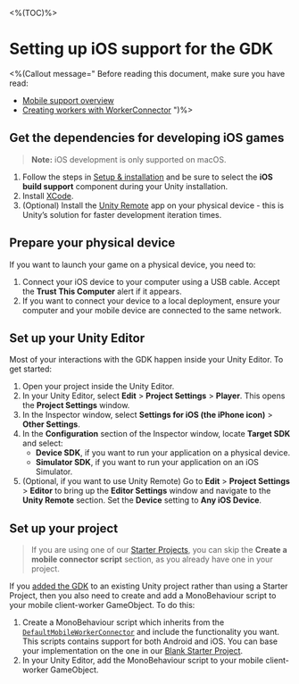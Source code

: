 <%(TOC)%>

# Setting up iOS support for the GDK

<%(Callout message="
Before reading this document, make sure you have read:

  * [Mobile support overview]({{urlRoot}}/modules/mobile/overview)
  * [Creating workers with WorkerConnector](https://docs.improbable.io/unity/alpha/reference/workflows/monobehaviour/creating-workers)
")%>

## Get the dependencies for developing iOS games

> **Note:** iOS development is only supported on macOS.

1. Follow the steps in [Setup & installation]({{urlRoot}}/machine-setup) and be sure to select the **iOS build support** component during your Unity installation.
1. Install [XCode](https://developer.apple.com/xcode/).
1. (Optional) Install the [Unity Remote](https://itunes.apple.com/gb/app/unity-remote-5/id871767552?mt=8) app on your physical device - this is Unity’s solution for faster development iteration times.

## Prepare your physical device

If you want to launch your game on a physical device, you need to:

1. Connect your iOS device to your computer using a USB cable. Accept the **Trust This Computer** alert if it appears.
1. If you want to connect your device to a local deployment, ensure your computer and your mobile device are connected to the same network.

## Set up your Unity Editor

Most of your interactions with the GDK happen inside your Unity Editor. To get started:

1. Open your project inside the Unity Editor.
1. In your Unity Editor, select **Edit** > **Project Settings** > **Player**. This opens the **Project Settings** window.
1. In the Inspector window, select **Settings for iOS (the iPhone icon)** > **Other Settings**.
1. In the **Configuration** section of the Inspector window, locate **Target SDK** and select:
    * **Device SDK**, if you want to run your application on a physical device.
    * **Simulator SDK**, if you want to run your application on an iOS Simulator.
1. (Optional, if you want to use Unity Remote) Go to **Edit** > **Project Settings** > **Editor** to bring up the **Editor Settings** window and navigate to the **Unity Remote** section. Set the **Device** setting to **Any iOS Device**.

## Set up your project

> If you are using one of our [Starter Projects]({{urlRoot}}/reference/glossary#starter-project), you can skip the **Create a mobile connector script** section, as you already have one in your project.

If you [added the GDK]({{urlRoot}}/projects/myo/setup) to an existing Unity project rather than using a Starter Project, then you also need to create and add a MonoBehaviour script to your mobile client-worker GameObject. To do this:

1. Create a MonoBehaviour script which inherits from the [`DefaultMobileWorkerConnector`]({{urlRoot}}/api/mobile/mobile-worker-connector) and include the functionality you want. This scripts contains support for both Android and iOS. You can base your implementation on the one in our [Blank Starter Project](https://github.com/spatialos/gdk-for-unity-blank-project/blob/develop/workers/unity/Assets/Scripts/Workers/MobileClientWorkerConnector.cs).
1. In your Unity Editor, add the MonoBehaviour script to your mobile client-worker GameObject.

